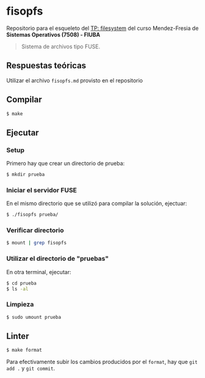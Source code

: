 # fisopfs

Repositorio para el esqueleto del [TP: filesystem](https://fisop.github.io/website/tps/filesystem) del curso Mendez-Fresia de **Sistemas Operativos (7508) - FIUBA**

> Sistema de archivos tipo FUSE.

## Respuestas teóricas

Utilizar el archivo `fisopfs.md` provisto en el repositorio

## Compilar

```bash
$ make
```

## Ejecutar

### Setup

Primero hay que crear un directorio de prueba:

```bash
$ mkdir prueba
```

### Iniciar el servidor FUSE

En el mismo directorio que se utilizó para compilar la solución, ejectuar:

```bash
$ ./fisopfs prueba/
```

### Verificar directorio

```bash
$ mount | grep fisopfs
```

### Utilizar el directorio de "pruebas"

En otra terminal, ejecutar:

```bash
$ cd prueba
$ ls -al
```

### Limpieza

```bash
$ sudo umount prueba
```

## Linter

```bash
$ make format
```

Para efectivamente subir los cambios producidos por el `format`, hay que `git add .` y `git commit`.
